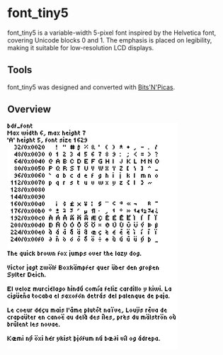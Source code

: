 # font_tiny5

font_tiny5 is a variable-width 5-pixel font inspired by the Helvetica font, covering Unicode blocks 0 and 1. The emphasis is placed on legibility, making it suitable for low-resolution LCD displays.

## Tools

font_tiny5 was designed and converted with [Bits'N'Picas](https://github.com/kreativekorp/bitsnpicas).

## Overview

![font_tiny5 overview](overview.png)
